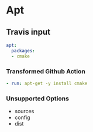 # Apt

## Travis input

```yaml
apt:
  packages:
  - cmake
```

### Transformed Github Action

```yaml
- run: apt-get -y install cmake
```

### Unsupported Options

- sources
- config
- dist
